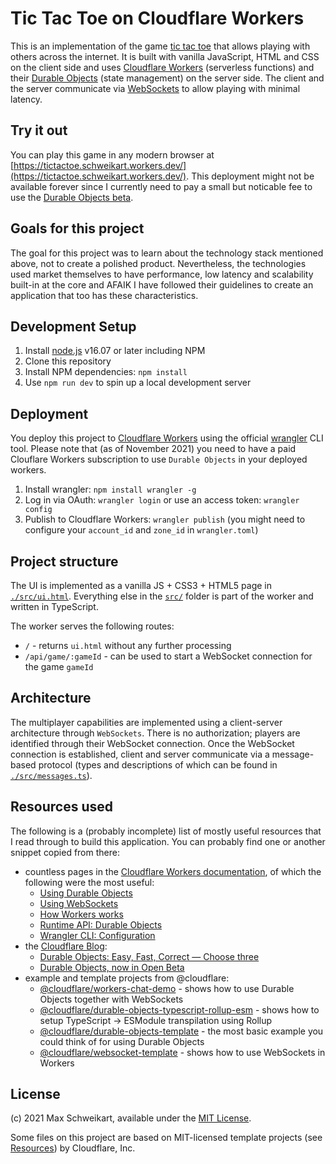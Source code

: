 # Tic Tac Toe on Cloudflare Workers

This is an implementation of the game [tic tac toe](https://en.wikipedia.org/wiki/Tic-tac-toe) that allows playing with others across the internet. It is built with vanilla JavaScript, HTML and CSS on the client side and uses [Cloudflare Workers](https://workers.cloudflare.com/) (serverless functions) and their [Durable Objects](https://blog.cloudflare.com/introducing-workers-durable-objects/) (state management) on the server side. The client and the server communicate via [WebSockets](https://developer.mozilla.org/en-US/docs/Web/API/WebSockets_API) to allow playing with minimal latency.

## Try it out
You can play this game in any modern browser at [https://tictactoe.schweikart.workers.dev/](https://tictactoe.schweikart.workers.dev/). This deployment might not be available forever since I currently need to pay a small but noticable fee to use the [Durable Objects beta](https://developers.cloudflare.com/workers/learning/using-durable-objects).

## Goals for this project
The goal for this project was to learn about the technology stack mentioned above, not to create a polished product. Nevertheless, the technologies used market themselves to have performance, low latency and scalability built-in at the core and AFAIK I have followed their guidelines to create an application that too has these characteristics.

## Development Setup
1. Install [node.js](https://nodejs.org/) v16.07 or later including NPM
2. Clone this repository
3. Install NPM dependencies: `npm install`
4. Use `npm run dev` to spin up a local development server

## Deployment
You deploy this project to [Cloudflare Workers](https://workers.cloudflare.com/) using the official [wrangler](https://developers.cloudflare.com/workers/cli-wrangler/install-update) CLI tool. Please note that (as of November 2021) you need to have a paid Clouflare Workers subscription to use `Durable Objects` in your deployed workers.
1. Install wrangler: `npm install wrangler -g`
2. Log in via OAuth: `wrangler login` or use an access token: `wrangler config`
3. Publish to Cloudflare Workers: `wrangler publish` (you might need to configure your `account_id` and `zone_id` in `wrangler.toml`)

## Project structure
The UI is implemented as a vanilla JS + CSS3 + HTML5 page in [`./src/ui.html`](./src/ui.html). Everything else in the [`src/`](./src/) folder is part of the worker and written in TypeScript.

The worker serves the following routes:
* `/` - returns `ui.html` without any further processing
* `/api/game/:gameId` - can be used to start a WebSocket connection for the game `gameId`

## Architecture
The multiplayer capabilities are implemented using a client-server architecture through `WebSockets`. There is no authorization; players are identified through their WebSocket connection. Once the WebSocket connection is established, client and server communicate via a message-based protocol (types and descriptions of which can be found in [`./src/messages.ts`](./src/messages.ts)).

## Resources used
The following is a (probably incomplete) list of mostly useful resources that I read through to build this application. You can probably find one or another snippet copied from there:
* countless pages in the [Cloudflare Workers documentation](https://developers.cloudflare.com/workers/), of which the following were the most useful:
    * [Using Durable Objects](https://developers.cloudflare.com/workers/learning/using-durable-objects)
    * [Using WebSockets](https://developers.cloudflare.com/workers/learning/using-websockets)
    * [How Workers works](https://developers.cloudflare.com/workers/learning/how-workers-works)
    * [Runtime API: Durable Objects](https://developers.cloudflare.com/workers/runtime-apis/durable-objects)
    * [Wrangler CLI: Configuration](https://developers.cloudflare.com/workers/cli-wrangler/configuration)
* the [Cloudflare Blog](https://blog.cloudflare.com/tag/durable-objects/):
    * [Durable Objects: Easy, Fast, Correct — Choose three](https://blog.cloudflare.com/durable-objects-easy-fast-correct-choose-three/)
    * [Durable Objects, now in Open Beta](https://blog.cloudflare.com/durable-objects-open-beta/)
* example and template projects from @cloudflare:
    * [@cloudflare/workers-chat-demo](https://github.com/cloudflare/workers-chat-demo) - shows how to use Durable Objects together with WebSockets
    * [@cloudflare/durable-objects-typescript-rollup-esm](https://github.com/cloudflare/durable-objects-typescript-rollup-esm) - shows how to setup TypeScript -> ESModule transpilation using Rollup
    * [@cloudflare/durable-objects-template](https://github.com/cloudflare/durable-objects-template) - the most basic example you could think of for using Durable Objects
    * [@cloudflare/websocket-template](https://github.com/cloudflare/websocket-template) - shows how to use WebSockets in Workers

## License
(c) 2021 Max Schweikart, available under the [MIT License](./LICENSE).

Some files on this project are based on MIT-licensed template projects (see [Resources](#Resources-used)) by Cloudflare, Inc.

